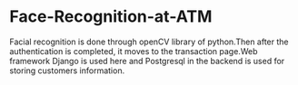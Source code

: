 # Face-Recognition-at-ATM
Facial recognition is done through openCV library of python.Then after the authentication is completed, it moves to the transaction page.Web framework Django is used here and Postgresql in the backend is used for storing customers information.
